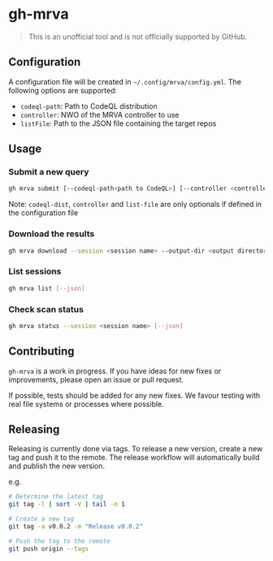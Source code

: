# gh-mrva

> This is an unofficial tool and is not officially supported by GitHub.

## Configuration

A configuration file will be created in `~/.config/mrva/config.yml`. The following options are supported:
- `codeql-path`: Path to CodeQL distribution
- `controller`: NWO of the MRVA controller to use
- `listFile`: Path to the JSON file containing the target repos

## Usage

### Submit a new query

```bash
gh mrva submit [--codeql-path<path to CodeQL>] [--controller <controller>] --language <language> --session <session name> [--list-file <list file>] --list <list> [--query <query> | --query-suite <query suite> ]
```

Note: `codeql-dist`, `controller` and `list-file` are only optionals if defined in the configuration file

### Download the results

```bash
gh mrva download --session <session name> --output-dir <output directory> [--download-dbs] [--nwo <owner/repo>]
```

### List sessions

```bash
gh mrva list [--json]
```

### Check scan status

```bash
gh mrva status --session <session name> [--json]
```

## Contributing

`gh-mrva` is a work in progress. If you have ideas for new fixes or improvements, please open an issue or pull request.

If possible, tests should be added for any new fixes. We favour testing with real file systems or processes where possible.

## Releasing

Releasing is currently done via tags. To release a new version, create a new tag and push it to the remote. The release workflow will automatically build and publish the new version.

e.g.

```sh
# Determine the latest tag
git tag -l | sort -V | tail -n 1

# Create a new tag
git tag -a v0.0.2 -m "Release v0.0.2"

# Push the tag to the remote
git push origin --tags
```
